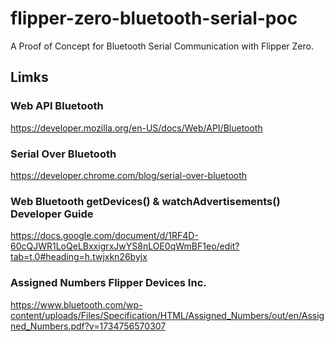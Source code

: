 # flipper-zero-bluetooth-serial-poc
A Proof of Concept for Bluetooth Serial Communication with Flipper Zero.


## Limks

### Web API Bluetooth
https://developer.mozilla.org/en-US/docs/Web/API/Bluetooth

### Serial Over Bluetooth
https://developer.chrome.com/blog/serial-over-bluetooth

### Web Bluetooth getDevices() & watchAdvertisements() Developer Guide
https://docs.google.com/document/d/1RF4D-60cQJWR1LoQeLBxxigrxJwYS8nLOE0qWmBF1eo/edit?tab=t.0#heading=h.twjxkn26byjx

### Assigned Numbers Flipper Devices Inc.
https://www.bluetooth.com/wp-content/uploads/Files/Specification/HTML/Assigned_Numbers/out/en/Assigned_Numbers.pdf?v=1734756570307